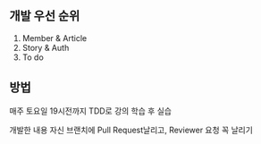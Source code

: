 ## 개발 우선 순위
1. Member & Article
2. Story & Auth
3. To do

## 방법
매주 토요일 19시전까지 TDD로 강의 학습 후 실습

개발한 내용 자신 브랜치에 Pull Request날리고, Reviewer 요청 꼭 날리기
